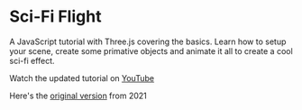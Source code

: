 # Sci-Fi Flight

A JavaScript tutorial with Three.js covering the basics. Learn how to setup your scene, create some primative objects and animate it all to create a cool sci-fi effect.

Watch the updated tutorial on [YouTube]()

Here's the [original version](https://youtu.be/KwSSpRYmQUk) from 2021